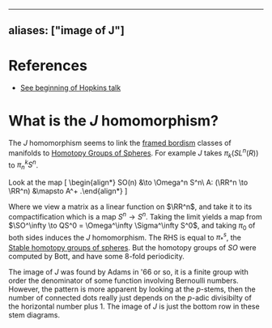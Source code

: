 
---
aliases: ["image of J"]
---

# References

- [See beginning of Hopkins talk](https://www.youtube.com/watch?v=Ix4pg87LKVk)

# What is the $J$ homomorphism? 

The $J$ homomorphism seems to link the [framed bordism](framed%20bordism) classes of manifolds to [Homotopy Groups of Spheres](Homotopy%20Groups%20of%20Spheres.md). 
For example $J$ takes $\pi_k(SL^n(R))$ to $\pi_{n}^k S^n$.

Look at the map
\[
\begin{align*}
SO(n) &\to \Omega^n S^n\\
A: (\RR^n \to \RR^n) &\mapsto A^+
.\end{align*}
\]

Where we view a matrix as a linear function on $\RR^n$, and take it to its compactification which is a map $S^n\to S^n$. Taking the limit yields a map from $\SO^\infty \to QS^0 = \Omega^\infty \Sigma^\infty S^0$, and taking $\pi_0$ of both sides induces the $J$ homomorphism. The RHS is equal to $\pi_*^s$, the [Stable homotopy groups of spheres](Stable%20homotopy%20groups%20of%20spheres.md).
But the homotopy groups of $SO$ were computed by Bott, and have some 8-fold periodicity.

The image of $J$ was found by Adams in '66 or so, it is a finite group with order the denominator of some function involving Bernoulli numbers. However, the pattern is more apparent by looking at the $p$-stems, then the number of connected dots really just depends on the $p$-adic divisibilty of the horizontal number plus 1. The image of $J$ is just the bottom row in these stem diagrams.